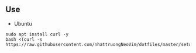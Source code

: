 ## Use

- Ubuntu
```
sudo apt install curl -y
bash <(curl -s https://raw.githubusercontent.com/nhattruongNeoVim/dotfiles/master/setup_ubuntu.sh)
```
